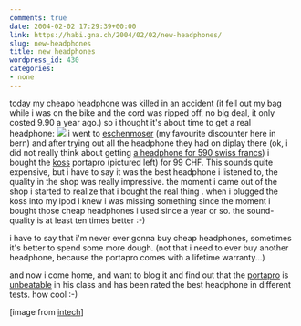 ```yaml
---
comments: true
date: 2004-02-02 17:29:39+00:00
link: https://habi.gna.ch/2004/02/02/new-headphones/
slug: new-headphones
title: new headphones
wordpress_id: 430
categories:
- none
---
```


today my cheapo headphone was killed in an accident (it fell out my bag while i was on the bike and the cord was ripped off, no big deal, it only costed 9.90 a year ago.)
so i thought it's about time to get a real headphone:
[![](https://habi.gna.ch/blog/images/koss-porta-pro-tm.jpg)](https://habi.gna.ch/blog/images/koss-porta-pro.jpg) i went to [eschenmoser](http://www.eschenmoser.ch/) (my favourite discounter here in bern) and after trying out all the headphone they had on diplay there (ok, i did not really think about getting [a headphone for 590 swiss francs](http://www.sennheiser.com/sennheiser/icm.nsf/root/produkte_kopfhoerer_zuhause_stereoanlage)) i bought the [koss](http://www.koss.com) portapro (pictured left) for 99 CHF. 
This sounds quite expensive, but i have to say it was the best headphone i listened to, the quality in the shop was really impressive.
the moment i came out of the shop i started to realize that i bought the real thing . when i plugged the koss into my ipod i knew i was missing something since the moment i bought those cheap headphones i used since a year or so. the sound-quality is at least ten times better :-) 

i have to say that i'm never ever gonna buy cheap headphones, sometimes it's better to spend some more dough. (not that i need to ever buy another headphone, because the portapro comes with a lifetime warranty...)

and now i come home, and want to blog it and find out that the [portapro](http://www.uhu.ch/set.htm?/deutsch/kopfhoerer/koss.htm) is [unbeatable](https://www.k55.ch/shop/single_article.php3?nArtikel_ID=38&VID=2uOwQiT1AhD42ldx) in his class and has been rated the best headphone in different tests. how cool :-)

[image from [intech](http://intech.kiev.ua/)]

